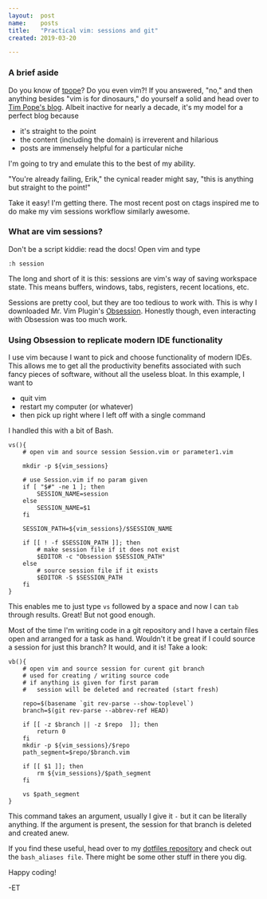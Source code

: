 ```yaml
---
layout:  post
name:    posts
title:   "Practical vim: sessions and git"
created: 2019-03-20

---
```


### A brief aside

Do you know of [tpope](https://github.com/tpope)? Do you even vim?! If you
answered, "no," and then anything besides "vim is for dinosaurs," do
yourself a solid and head over to [Tim Pope's blog](https://tbaggery.com/).
Albeit inactive for nearly a decade, it's my model for a perfect blog because

- it's straight to the point
- the content (including the domain) is irreverent and hilarious
- posts are immensely helpful for a particular niche

I'm going to try and emulate this to the best of my ability.

"You're already failing, Erik," the cynical reader might say, "this is anything
but straight to the point!"

Take it easy! I'm getting there. The most recent post on ctags inspired me to do
make my vim sessions workflow similarly awesome.


### What are vim sessions?

Don't be a script kiddie: read the docs! Open vim and type
```
:h session
```
The long and short of it is this: sessions are vim's way of saving workspace
state. This means buffers, windows, tabs, registers, recent locations, etc.

Sessions are pretty cool, but they are too tedious to work with. This is why I
downloaded Mr. Vim Plugin's [Obsession](https://github.com/tpope/vim-obsession).
Honestly though, even interacting with Obsession was too much work.

### Using Obsession to replicate modern IDE functionality

I use vim because I want to pick and choose functionality of modern IDEs. This
allows me to get all the productivity benefits associated with such fancy pieces
of software, without all the useless bloat. In this example, I want to

- quit vim
- restart my computer (or whatever)
- then pick up right where I left off with a single command

I handled this with a bit of Bash. 

```
vs(){
    # open vim and source session Session.vim or parameter1.vim

    mkdir -p ${vim_sessions}

    # use Session.vim if no param given
    if [ "$#" -ne 1 ]; then
        SESSION_NAME=session
    else
        SESSION_NAME=$1
    fi

    SESSION_PATH=${vim_sessions}/$SESSION_NAME

    if [[ ! -f $SESSION_PATH ]]; then
        # make session file if it does not exist
        $EDITOR -c "Obsession $SESSION_PATH"
    else
        # source session file if it exists
        $EDITOR -S $SESSION_PATH
    fi
}
```

This enables me to just type `vs` followed by a space and now I can `tab`
through results. Great! But not good enough.

Most of the time I'm writing code in a git repository and I have a certain files
open and arranged for a task as hand. Wouldn't it be great if I could source a
session for just this branch? It would, and it is! Take a look:

```
vb(){
    # open vim and source session for curent git branch
    # used for creating / writing source code
    # if anything is given for first param
    #   session will be deleted and recreated (start fresh)

    repo=$(basename `git rev-parse --show-toplevel`)
    branch=$(git rev-parse --abbrev-ref HEAD)

    if [[ -z $branch || -z $repo  ]]; then
        return 0
    fi
    mkdir -p ${vim_sessions}/$repo
    path_segment=$repo/$branch.vim

    if [[ $1 ]]; then
        rm ${vim_sessions}/$path_segment
    fi

    vs $path_segment
}

```

This command takes an argument, usually I give it `-` but it can be literally
anything. If the argument is present, the session for that branch is deleted and
created anew.

If you find these useful, head over to my
[dotfiles repository](https://github.com/ethorne/dotfiles) and check out the
`bash_aliases file`. There might be some other stuff in there you dig.

Happy coding!

-ET

